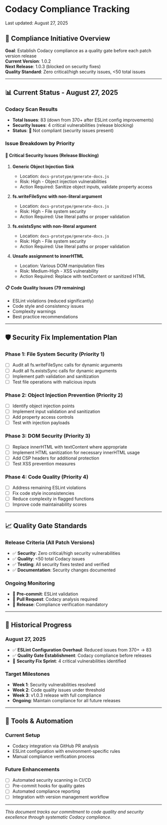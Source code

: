 # Codacy Compliance Tracking

<!-- markdownlint-disable MD013 MD009 -->

Last updated: August 27, 2025

## 🎯 **Compliance Initiative Overview**

**Goal**: Establish Codacy compliance as a quality gate before each patch version release  
**Current Version**: 1.0.2  
**Next Release**: 1.0.3 (blocked on security fixes)  
**Quality Standard**: Zero critical/high security issues, <50 total issues  

---

## 📊 **Current Status - August 27, 2025**

### **Codacy Scan Results**

- **Total Issues**: 83 (down from 370+ after ESLint config improvements)
- **Security Issues**: 4 critical vulnerabilities (release blocking)
- **Status**: 🔴 Not compliant (security issues present)

### **Issue Breakdown by Priority**

#### 🚨 **Critical Security Issues** (Release Blocking)

1. **Generic Object Injection Sink**
   - Location: `docs-prototype/generate-docs.js`
   - Risk: High - Object injection vulnerabilities
   - Action Required: Sanitize object inputs, validate property access

1. **fs.writeFileSync with non-literal argument**  
   - Location: `docs-prototype/generate-docs.js`
   - Risk: High - File system security
   - Action Required: Use literal paths or proper validation

1. **fs.existsSync with non-literal argument**
   - Location: `docs-prototype/generate-docs.js` 
   - Risk: High - File system security
   - Action Required: Use literal paths or proper validation

1. **Unsafe assignment to innerHTML**
   - Location: Various DOM manipulation files
   - Risk: Medium-High - XSS vulnerability
   - Action Required: Replace with textContent or sanitized HTML

#### 📋 **Code Quality Issues** (79 remaining)

- ESLint violations (reduced significantly)
- Code style and consistency issues  
- Complexity warnings
- Best practice recommendations

---

## 🛡️ **Security Fix Implementation Plan**

### **Phase 1: File System Security** (Priority 1)

- [ ] Audit all fs.writeFileSync calls for dynamic arguments
- [ ] Audit all fs.existsSync calls for dynamic arguments  
- [ ] Implement path validation and sanitization
- [ ] Test file operations with malicious inputs

### **Phase 2: Object Injection Prevention** (Priority 2)

- [ ] Identify object injection points
- [ ] Implement input validation and sanitization
- [ ] Add property access controls
- [ ] Test with injection payloads

### **Phase 3: DOM Security** (Priority 3)  

- [ ] Replace innerHTML with textContent where appropriate
- [ ] Implement HTML sanitization for necessary innerHTML usage
- [ ] Add CSP headers for additional protection
- [ ] Test XSS prevention measures

### **Phase 4: Code Quality** (Priority 4)

- [ ] Address remaining ESLint violations
- [ ] Fix code style inconsistencies
- [ ] Reduce complexity in flagged functions
- [ ] Improve code maintainability scores

---

## 📈 **Quality Gate Standards**

### **Release Criteria (All Patch Versions)**

- ✅ **Security**: Zero critical/high security vulnerabilities
- ✅ **Quality**: <50 total Codacy issues
- ✅ **Testing**: All security fixes tested and verified
- ✅ **Documentation**: Security changes documented

### **Ongoing Monitoring**

- 🔄 **Pre-commit**: ESLint validation
- 🔄 **Pull Request**: Codacy analysis required
- 🔄 **Release**: Compliance verification mandatory

---

## 📅 **Historical Progress**

### **August 27, 2025**

- ✅ **ESLint Configuration Overhaul**: Reduced issues from 370+ → 83
- ✅ **Quality Gate Establishment**: Codacy compliance before releases
- 🔄 **Security Fix Sprint**: 4 critical vulnerabilities identified

### **Target Milestones**

- **Week 1**: Security vulnerabilities resolved
- **Week 2**: Code quality issues under threshold  
- **Week 3**: v1.0.3 release with full compliance
- **Ongoing**: Maintain compliance for all future releases

---

## 🔧 **Tools & Automation**

### **Current Setup**

- Codacy integration via GitHub PR analysis
- ESLint configuration with environment-specific rules
- Manual compliance verification process

### **Future Enhancements**

- [ ] Automated security scanning in CI/CD
- [ ] Pre-commit hooks for quality gates
- [ ] Automated compliance reporting
- [ ] Integration with version management workflow

---

*This document tracks our commitment to code quality and security excellence through systematic Codacy compliance.*
